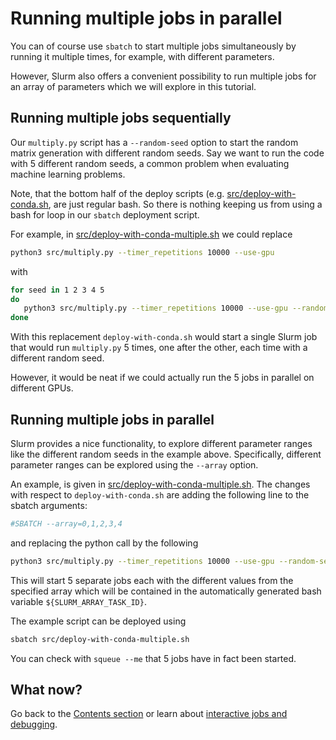 # Running multiple jobs in parallel 

You can of course use `sbatch` to start multiple jobs simultaneously by running it multiple times, for example, with different parameters. 

However, Slurm also offers a convenient possibility to run multiple jobs for an array of parameters which we will explore in this tutorial. 

## Running multiple jobs sequentially 

Our `multiply.py` script has a `--random-seed` option to start the random matrix generation with different random seeds. Say we want to run the code with 5 different random seeds, a common problem when evaluating machine learning problems. 

Note, that the bottom half of the deploy scripts (e.g. [src/deploy-with-conda.sh](/src/deploy-with-conda.sh), are just regular bash. So there is nothing keeping us from using a bash for loop in our `sbatch` deployment script. 

For example, in [src/deploy-with-conda-multiple.sh](/src/deploy-with-conda-multiple.sh) we could replace
````bash
python3 src/multiply.py --timer_repetitions 10000 --use-gpu
````
with 
````bash
for seed in 1 2 3 4 5
do
   python3 src/multiply.py --timer_repetitions 10000 --use-gpu --random-seed $seed
done
````

With this replacement `deploy-with-conda.sh` would start a single Slurm job that would run `multiply.py` 5 times, one after the other, each time with a different random seed. 

However, it would be neat if we could actually run the 5 jobs in parallel on different GPUs. 

## Running multiple jobs in parallel 

Slurm provides a nice functionality, to explore different parameter ranges like the different random seeds in the example above. Specifically, different parameter ranges can be explored using the `--array` option. 

An example, is given in [src/deploy-with-conda-multiple.sh](/src/deploy-with-conda-multiple.sh). The changes with respect to `deploy-with-conda.sh` are adding the following line to the sbatch arguments:

````bash
#SBATCH --array=0,1,2,3,4
````

and replacing the python call by the following 
````bash
python3 src/multiply.py --timer_repetitions 10000 --use-gpu --random-seed ${SLURM_ARRAY_TASK_ID} 
````

This will start 5 separate jobs each with the different values from the specified array which will be contained in the automatically generated bash variable `${SLURM_ARRAY_TASK_ID}`. 

The example script can be deployed using 

````bash
sbatch src/deploy-with-conda-multiple.sh
````

You can check with `squeue --me` that 5 jobs have in fact been started. 

## What now?

Go back to the [Contents section](/README.md#contents) or learn about [interactive jobs and debugging](/instructions/interactive-jobs.md). 